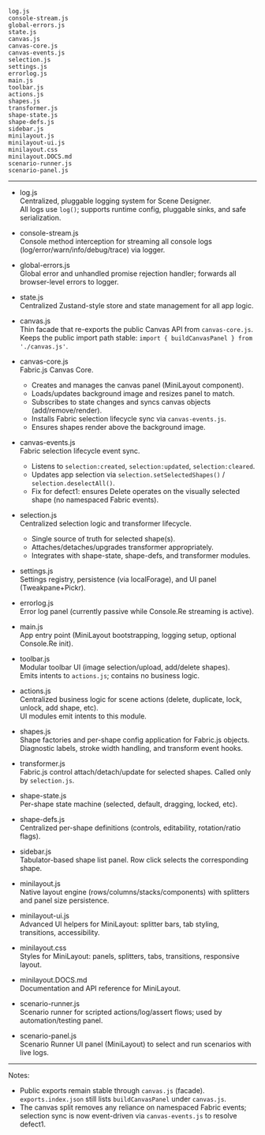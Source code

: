 ```filelist
log.js
console-stream.js
global-errors.js
state.js
canvas.js
canvas-core.js
canvas-events.js
selection.js
settings.js
errorlog.js
main.js
toolbar.js
actions.js
shapes.js
transformer.js
shape-state.js
shape-defs.js
sidebar.js
minilayout.js
minilayout-ui.js
minilayout.css
minilayout.DOCS.md
scenario-runner.js
scenario-panel.js
```

---

- log.js  
  Centralized, pluggable logging system for Scene Designer.  
  All logs use `log()`; supports runtime config, pluggable sinks, and safe serialization.

- console-stream.js  
  Console method interception for streaming all console logs (log/error/warn/info/debug/trace) via logger.

- global-errors.js  
  Global error and unhandled promise rejection handler; forwards all browser-level errors to logger.

- state.js  
  Centralized Zustand-style store and state management for all app logic.

- canvas.js  
  Thin facade that re-exports the public Canvas API from `canvas-core.js`.  
  Keeps the public import path stable: `import { buildCanvasPanel } from './canvas.js'`.

- canvas-core.js  
  Fabric.js Canvas Core.  
  - Creates and manages the canvas panel (MiniLayout component).  
  - Loads/updates background image and resizes panel to match.  
  - Subscribes to state changes and syncs canvas objects (add/remove/render).  
  - Installs Fabric selection lifecycle sync via `canvas-events.js`.  
  - Ensures shapes render above the background image.

- canvas-events.js  
  Fabric selection lifecycle event sync.  
  - Listens to `selection:created`, `selection:updated`, `selection:cleared`.  
  - Updates app selection via `selection.setSelectedShapes()` / `selection.deselectAll()`.  
  - Fix for defect1: ensures Delete operates on the visually selected shape (no namespaced Fabric events).

- selection.js  
  Centralized selection logic and transformer lifecycle.  
  - Single source of truth for selected shape(s).  
  - Attaches/detaches/upgrades transformer appropriately.  
  - Integrates with shape-state, shape-defs, and transformer modules.

- settings.js  
  Settings registry, persistence (via localForage), and UI panel (Tweakpane+Pickr).

- errorlog.js  
  Error log panel (currently passive while Console.Re streaming is active).

- main.js  
  App entry point (MiniLayout bootstrapping, logging setup, optional Console.Re init).

- toolbar.js  
  Modular toolbar UI (image selection/upload, add/delete shapes).  
  Emits intents to `actions.js`; contains no business logic.

- actions.js  
  Centralized business logic for scene actions (delete, duplicate, lock, unlock, add shape, etc).  
  UI modules emit intents to this module.

- shapes.js  
  Shape factories and per-shape config application for Fabric.js objects.  
  Diagnostic labels, stroke width handling, and transform event hooks.

- transformer.js  
  Fabric.js control attach/detach/update for selected shapes. Called only by `selection.js`.

- shape-state.js  
  Per-shape state machine (selected, default, dragging, locked, etc).

- shape-defs.js  
  Centralized per-shape definitions (controls, editability, rotation/ratio flags).

- sidebar.js  
  Tabulator-based shape list panel. Row click selects the corresponding shape.

- minilayout.js  
  Native layout engine (rows/columns/stacks/components) with splitters and panel size persistence.

- minilayout-ui.js  
  Advanced UI helpers for MiniLayout: splitter bars, tab styling, transitions, accessibility.

- minilayout.css  
  Styles for MiniLayout: panels, splitters, tabs, transitions, responsive layout.

- minilayout.DOCS.md  
  Documentation and API reference for MiniLayout.

- scenario-runner.js  
  Scenario runner for scripted actions/log/assert flows; used by automation/testing panel.

- scenario-panel.js  
  Scenario Runner UI panel (MiniLayout) to select and run scenarios with live logs.

---

Notes:
- Public exports remain stable through `canvas.js` (facade). `exports.index.json` still lists `buildCanvasPanel` under `canvas.js`.
- The canvas split removes any reliance on namespaced Fabric events; selection sync is now event-driven via `canvas-events.js` to resolve defect1.
